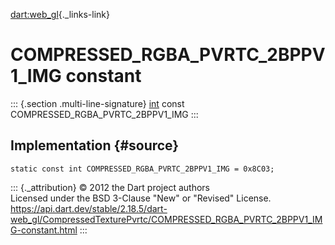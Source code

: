 [dart:web\_gl](../../dart-web_gl/dart-web_gl-library){._links-link}

COMPRESSED\_RGBA\_PVRTC\_2BPPV1\_IMG constant
=============================================

::: {.section .multi-line-signature}
[int](../../dart-core/int-class) const
COMPRESSED\_RGBA\_PVRTC\_2BPPV1\_IMG
:::

Implementation {#source}
--------------

``` {.language-dart data-language="dart"}
static const int COMPRESSED_RGBA_PVRTC_2BPPV1_IMG = 0x8C03;
```

::: {._attribution}
© 2012 the Dart project authors\
Licensed under the BSD 3-Clause \"New\" or \"Revised\" License.\
<https://api.dart.dev/stable/2.18.5/dart-web_gl/CompressedTexturePvrtc/COMPRESSED_RGBA_PVRTC_2BPPV1_IMG-constant.html>
:::
